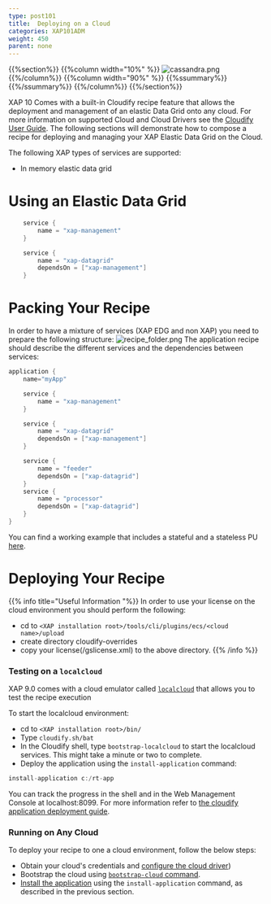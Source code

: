 ```yaml
---
type: post101
title:  Deploying on a Cloud
categories: XAP101ADM
weight: 450
parent: none
---
```



{{%section%}}
{{%column width="10%" %}}
![cassandra.png](/attachment_files/subject/cloud.png)
{{%/column%}}
{{%column width="90%" %}}
{{%ssummary%}}{{%/ssummary%}}
{{%/column%}}
{{%/section%}}


XAP 10 Comes with a built-in Cloudify recipe feature that allows the deployment and management of an elastic Data Grid onto any cloud. For more information on supported Cloud and Cloud Drivers see the [Cloudify User Guide](http://www.cloudifysource.org/guide/). The following sections will demonstrate how to compose a recipe for deploying and managing your XAP Elastic Data Grid on the Cloud.

The following XAP types of services are supported:

- In memory elastic data grid

# Using an Elastic Data Grid


```java
	service {
		name = "xap-management"		
	}

	service {
		name = "xap-datagrid"
		dependsOn = ["xap-management"]
	}
```


# Packing Your Recipe

In order to have a mixture of services (XAP EDG and non XAP) you need to prepare the following structure:
![recipe_folder.png](/attachment_files/recipe_folder.png)
The application recipe should describe the different services and the dependencies between services:


```java
application {
	name="myApp"

	service {
		name = "xap-management"		
	}

	service {
		name = "xap-datagrid"
		dependsOn = ["xap-management"]
	}

	service {
		name = "feeder"
		dependsOn = ["xap-datagrid"]
	}
	service {
		name = "processor"
		dependsOn = ["xap-datagrid"]
	}
}
```

You can find a working example that includes a stateful and a stateless PU [here](https://github.com/CloudifySource/cloudify-recipes/tree/master/apps/streaming-bigdata).

# Deploying Your Recipe

{{% info title="Useful Information "%}}
In order to use your license on the cloud environment you should perform the following:

- cd to `<XAP installation root>/tools/cli/plugins/ecs/<cloud name>/upload`
- create directory cloudify-overrides
- copy your license(<XAP installation root>/gslicense.xml) to the above directory.
{{% /info %}}

### Testing on a `localcloud`

XAP 9.0 comes with a cloud emulator called [`localcloud`](http://getcloudify.org/guide/{{%latestcloudifyrelease%}}/bootstrapping/bootstrapping_localcloud) that allows you to test the recipe execution

To start the localcloud environment:

- cd to `<XAP installation root>/bin/`
- Type `cloudify.sh/bat`
- In the Cloudify shell, type `bootstrap-localcloud` to start the localcloud services. This might take a minute or two to complete.
- Deploy the application using the `install-application` command:


```java
install-application c:/rt-app
```

You can track the progress in the shell and in the Web Management Console at localhost:8099.
For more information refer to [the cloudify application deployment guide](http://getcloudify.org/guide/{{%latestcloudifyrelease%}}/deploying/deploying_apps.html).

### Running on Any Cloud

To deploy your recipe to one a cloud environment, follow the below steps:

- Obtain your cloud's credentials and [configure the cloud driver](http://getcloudify.org/guide/{{%latestcloudifyrelease%}}/setup/post_installation_configuration.html))
- Bootstrap the cloud using [`bootstrap-cloud` command](http://getcloudify.org/guide/{{%latestcloudifyrelease%}}/bootstrapping/bootstrapping_process.html).
- [Install the application](http://getcloudify.org/guide/{{%latestcloudifyrelease%}}/deploying/deploying_apps.html) using the `install-application` command, as described in the previous section.
